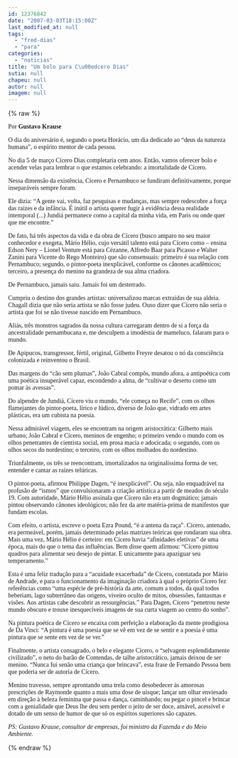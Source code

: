 ```yaml
---
id: 12376842
date: "2007-03-03T18:15:00Z"
last_modified_at: null
tags:
  - "fred-dias"
  - "para"
categories:
  - "noticias"
title: "Um bolo para C\u00edcero Dias"
sutia: null
chapeu: null
autor: null
imagem: null
---
```

{% raw %}
<p><P><FONT face=Verdana>Por <STRONG>Gustavo Krause</STRONG></FONT></P></p>
<p><P><FONT face=Verdana>O&nbsp;dia do aniversário é, segundo o poeta Horácio, um dia dedicado ao “deus da natureza humana”, o espírito mentor de cada pessoa. </FONT></P></p>
<p><P><FONT face=Verdana>No dia 5 de março Cícero Dias completaria cem anos. Então, vamos oferecer bolo e acender velas para lembrar o que estamos celebrando: a imortalidade de Cícero.</FONT></P></p>
<p><P><FONT face=Verdana>Nessa dimensão da existência, Cícero e Pernambuco se fundiram definitivamente, porque inseparáveis sempre foram. </FONT></P></p>
<p><P><FONT face=Verdana>Ele dizia: “A gente vai, volta, faz pesquisas e mudanças, mas sempre redescobre a força das raízes e da infância. É inútil o artista querer fugir à evidência dessa realidade intemporal (...) Jundiá permanece como a capital da minha vida, em Paris ou onde quer que me encontre.”</FONT></P></p>
<p><P><FONT face=Verdana>De fato, há três aspectos da vida e da obra de Cícero (busco amparo no seu maior conhecedor e exegeta, Mário Hélio, cujo versátil talento está para Cícero como – ensina Edson Nery – Lionel Venture está para Cézanne, Alfredo Baar para Picasso e Walter Zanini para Vicente do Rego Monteiro) que são consensuais: primeiro é sua relação com Pernambuco; segundo, o pintor-poeta inexplicável, conforme os cânones acadêmicos; terceiro, a presença do menino na grandeza de sua alma criadora. </FONT></P></p>
<p><P><FONT face=Verdana>De Pernambuco, jamais saiu. Jamais foi um desterrado.</FONT></P></p>
<p><P><FONT face=Verdana>Cumpriu o destino dos grandes artistas: universalizou marcas extraídas de sua aldeia. Chagall dizia que não seria artista se não fosse judeu. Ouso dizer que Cícero não seria o artista que foi se não tivesse nascido em Pernambuco. </FONT></P></p>
<p><P><FONT face=Verdana>Aliás, três monstros sagrados da nossa cultura carregaram dentro de si a força da ancestralidade pernambucana e, me desculpem a imodéstia de mameluco, falaram para o mundo.</FONT></P></p>
<p><P><FONT face=Verdana>De Apipucos, transgressor, fértil, original, Gilberto Freyre desatou o nó da consciência colonizada e reinventou o Brasil. </FONT></P></p>
<p><P><FONT face=Verdana>Das margens do “cão sem plumas”, João Cabral compôs, mundo afora, a antipoética com uma poética insuperável capaz, escondendo a alma, de “cultivar o deserto como um pomar às avessas”. </FONT></P></p>
<p><P><FONT face=Verdana>Do alpendre de Jundiá, Cícero viu o mundo, “ele começa no Recife”, com os olhos flamejantes do pintor-poeta, lírico e lúdico, diverso de João que, vidrado em artes plásticas, era um cubista na poesia.</FONT></P></p>
<p><P><FONT face=Verdana>Nessa admirável viagem, eles se encontram na origem aristocrática: Gilberto mais urbano; João Cabral e Cícero, meninos de engenho; o primeiro vendo o mundo com os olhos penetrantes de cientista social, em prosa macia e adocicada; o segundo, com os olhos secos do nordestino; o terceiro, com os olhos molhados do nordestino. </FONT></P></p>
<p><P><FONT face=Verdana>Triunfalmente, os três se reencontram, imortalizados na originalíssima forma de ver, entender e cantar as raízes telúricas. </FONT></P></p>
<p><P><FONT face=Verdana>O pintor-poeta, afirmou Philippe Dagen, “é inexplicável”. Ou seja, não enquadrável na profusão de “ismos” que convulsionaram a criação artística a partir de meados do século 19. Com autoridade, Mário Hélio assinala que Cícero não era um dogmático; jamais pintou observando cânones ideológicos; não fez da arte matéria-prima de manifestos que fundam escolas.</FONT></P></p>
<p><P><FONT face=Verdana>Com efeito, o artista, escreve o poeta Ezra Pound, “é a antena da raça”. Cícero, antenado, era permeável, porém, jamais determinado pelas matrizes teóricas que rondaram sua obra. Mais uma vez, Mário Hélio é certeiro: em Cícero havia “afinidades eletivas” de uma época, mais do que o tema das influências. Bem disse quem afirmou: “Cícero pintou quadros para alimentar seu desejo de pintar. E unicamente para apaziguar seu temperamento.” </FONT></P></p>
<p><P><FONT face=Verdana>Esta é uma feliz tradução para a “acuidade exacerbada” de Cícero, constatada por Mário de Andrade, e para o funcionamento da imaginação criadora à qual o próprio Cícero fez referências como “uma espécie de pré-história da arte, comum a todos, da qual todos beberiam, lago subterrâneo das origens, viveiro oculto de mitos, obsessões, fantasmas e visões. Aos artistas cabe descobrir as ressurgências.” Para Dagen, Cícero “penetrou neste mundo obscuro e trouxe inesquecíveis imagens de sua curta viagem ao centro do sonho”. </FONT></P></p>
<p><P><FONT face=Verdana>Na pintura poética de Cícero se encaixa com perfeição a elaboração da mente prodigiosa de Da Vinci: “A pintura é uma poesia que se vê em vez de se sentir e a poesia é uma pintura que se sente em vez de se ver.”</FONT></P></p>
<p><P><FONT face=Verdana>Finalmente, o artista consagrado, o belo e elegante Cícero, o “selvagem esplendidamente civilizado”, o neto do barão de Contendas, de talhe aristocrático, jamais deixou de ser menino. “Nunca fui senão uma criança que brincava”, esta frase de Fernando Pessoa bem que poderia ser de autoria de Cícero. </FONT></P></p>
<p><P><FONT face=Verdana>Menino travesso, sempre aprontando uma trela como desobedecer às amorosas prescrições de Raymonde quanto a mais uma dose de uísque; lançar um olhar enviesado em direção à beleza feminina que passa e dança, caminhando; ou pegar o pincel e brincar com a genialidade que Deus lhe deu sem perder o jeito de ser doce, amável, acessível e dotado de um senso de humor de que só os espíritos superiores são capazes. </FONT></P></p>
<p><P><FONT face=Verdana><EM>PS: Gustavo Krause, consultor de empresas, foi ministro da Fazenda e do Meio Ambiente.</EM></FONT></P> </p>
{% endraw %}